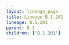 ```yaml
---
layout: lineage_page
title: Lineage B.1.201
lineage: B.1.201
parent: B.1
children: ['B.1.201']
---
```

